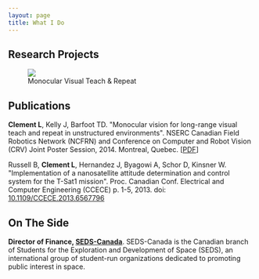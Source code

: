 ```yaml
---
layout: page
title: What I Do
---
```


## Research Projects
<div class="gallery">
	<figure class="gallery-image">
		<img src="{{ site.url }}/assets/pics/husky-marsdome-mvtr.JPG"/></a>
		<figcaption>Monocular Visual Teach &amp; Repeat</figcaption>
	</figure>
</div>

## Publications
<b>Clement L</b>, Kelly J, Barfoot TD. "Monocular vision for long-range visual teach and repeat in unstructured environments". NSERC Canadian Field Robotics Network (NCFRN) and Conference on Computer and Robot Vision (CRV) Joint Poster Session, 2014. Montreal, Quebec. [<a href="{{ site.url }}/assets/docs/MonoVTR - NCFRN 2014 - print.PDF">PDF</a>]

Russell B, <b>Clement L</b>, Hernandez J, Byagowi A, Schor D, Kinsner W.
"Implementation of a nanosatellite attitude determination and control system for the T-Sat1 mission".
Proc. Canadian Conf. Electrical and Computer Engineering (CCECE) p. 1-5, 2013.
doi: <a href="http://dx.doi.org/10.1109/CCECE.2013.6567796">10.1109/CCECE.2013.6567796</a>


## On The Side
<b>Director of Finance, <a href="http://seds.ca">SEDS-Canada</a></b>. SEDS-Canada is the Canadian branch of Students for the Exploration and Development of Space (SEDS), an international group of student-run organizations dedicated to promoting public interest in space.